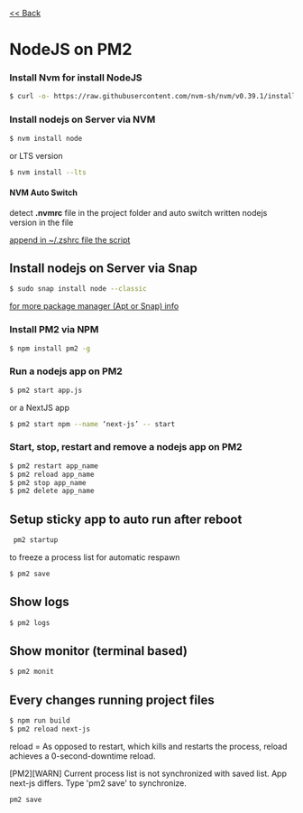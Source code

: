 [<< Back](README.md)

# NodeJS on PM2


### Install Nvm for install NodeJS

```bash
$ curl -o- https://raw.githubusercontent.com/nvm-sh/nvm/v0.39.1/install.sh | bash
```

### Install nodejs on Server via NVM

```bash
$ nvm install node
```
or LTS version
```bash
$ nvm install --lts
```
#### NVM Auto Switch
detect **.nvmrc** file in the project folder and auto switch written nodejs version in the file 

[append in ~/.zshrc file the script](https://github.com/nvm-sh/nvm#zsh)

## Install nodejs on Server via Snap

```bash
$ sudo snap install node --classic
```

[for more package manager (Apt or Snap) info](package-management.md)

### Install PM2 via NPM
```bash
$ npm install pm2 -g
```

### Run a nodejs app on PM2

```bash
$ pm2 start app.js
```

or a NextJS app

```bash
$ pm2 start npm --name ‘next-js’ -- start
```

### Start, stop, restart and remove a nodejs app on PM2

```bash
$ pm2 restart app_name
$ pm2 reload app_name
$ pm2 stop app_name
$ pm2 delete app_name
```

## Setup sticky app to auto run after reboot

```bash
 pm2 startup
```

to freeze a process list for automatic respawn

```bash
$ pm2 save
```

## Show logs 

```bash
$ pm2 logs
```

## Show monitor (terminal based) 

```bash
$ pm2 monit
```

## Every changes running project files 

```bash
$ npm run build
$ pm2 reload next-js 
```
reload = As opposed to restart, which kills and restarts the process, reload achieves a 0-second-downtime reload.

[PM2][WARN] Current process list is not synchronized with saved list. App next-js differs. Type 'pm2 save' to synchronize.

```bash
pm2 save
```


